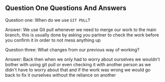 Question One Questions And Answers
---



Question one: When do we use `GIT PULL`?

Answer: We use Git pull whenever we need to merge our work to the main branch, this is usually done by asking you partner to check the work before you confirm it in order to not mess anything up





Question three: What changes from our previous way of working?

Answer: Back then when we only had to worry about ourselves we wouldn't bother with using git pull or even checking it with another person as we didn't have to worry about that and if the work was wrong we would go back to fix it ourselves without the reliance on another

